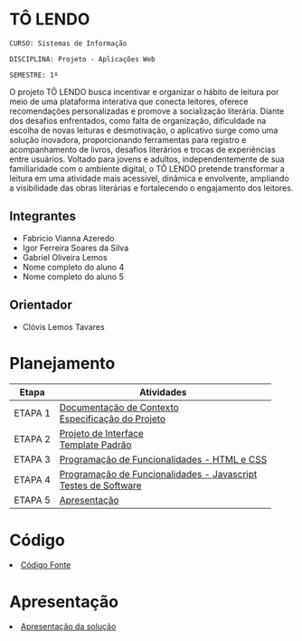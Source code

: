 # TÔ LENDO

`CURSO: Sistemas de Informação`

`DISCIPLINA: Projeto - Aplicações Web`

`SEMESTRE: 1º`

O projeto TÔ LENDO busca incentivar e organizar o hábito de leitura por meio de uma plataforma interativa que conecta leitores, oferece recomendações personalizadas e promove a socialização literária. Diante dos desafios enfrentados, como falta de organização, dificuldade na escolha de novas leituras e desmotivação, o aplicativo surge como uma solução inovadora, proporcionando ferramentas para registro e acompanhamento de livros, desafios literários e trocas de experiências entre usuários. Voltado para jovens e adultos, independentemente de sua familiaridade com o ambiente digital, o TÔ LENDO pretende transformar a leitura em uma atividade mais acessível, dinâmica e envolvente, ampliando a visibilidade das obras literárias e fortalecendo o engajamento dos leitores.

## Integrantes

* Fabricio Vianna Azeredo
* Igor Ferreira Soares da Silva
* Gabriel Oliveira Lemos
* Nome completo do aluno 4
* Nome completo do aluno 5


## Orientador

* Clóvis Lemos Tavares

# Planejamento

| Etapa         | Atividades |
|  :----:   | ----------- |
| ETAPA 1         |[Documentação de Contexto](docs/context.md) <br> [Especificação do Projeto](docs/especification.md) |
| ETAPA 2         |[Projeto de Interface](docs/interface.md) <br> [Template Padrão](docs/template.md) |
| ETAPA 3         |[Programação de Funcionalidades - HTML e CSS](docs/development.md) |
| ETAPA 4        |[Programação de Funcionalidades - Javascript](docs/development.md) <br> [Testes de Software ](docs/tests.md) |
| ETAPA 5         | [Apresentação](presentation/README.md) |

# Código

<li><a href="src/README.md"> Código Fonte</a></li>

# Apresentação

<li><a href="presentation/README.md"> Apresentação da solução</a></li>
